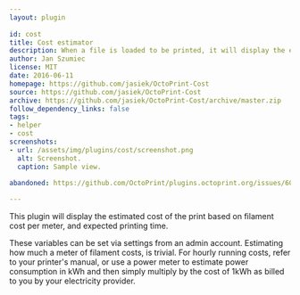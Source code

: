 ```yaml
---
layout: plugin
    
id: cost
title: Cost estimator
description: When a file is loaded to be printed, it will display the estimated cost of printing.
author: Jan Szumiec
license: MIT
date: 2016-06-11
homepage: https://github.com/jasiek/OctoPrint-Cost
source: https://github.com/jasiek/OctoPrint-Cost
archive: https://github.com/jasiek/OctoPrint-Cost/archive/master.zip
follow_dependency_links: false
tags:
- helper
- cost
screenshots: 
- url: /assets/img/plugins/cost/screenshot.png
  alt: Screenshot.
  caption: Sample view.
  
abandoned: https://github.com/OctoPrint/plugins.octoprint.org/issues/608

---
```


This plugin will display the estimated cost of the print based on filament cost per meter, and
expected printing time.

These variables can be set via settings from an admin account. Estimating how much a meter of
filament costs, is trivial. For hourly running costs, refer to your printer's manual, or use
a power meter to estimate power consumption in kWh and then simply multiply by the cost of
1kWh as billed to you by your electricity provider.
